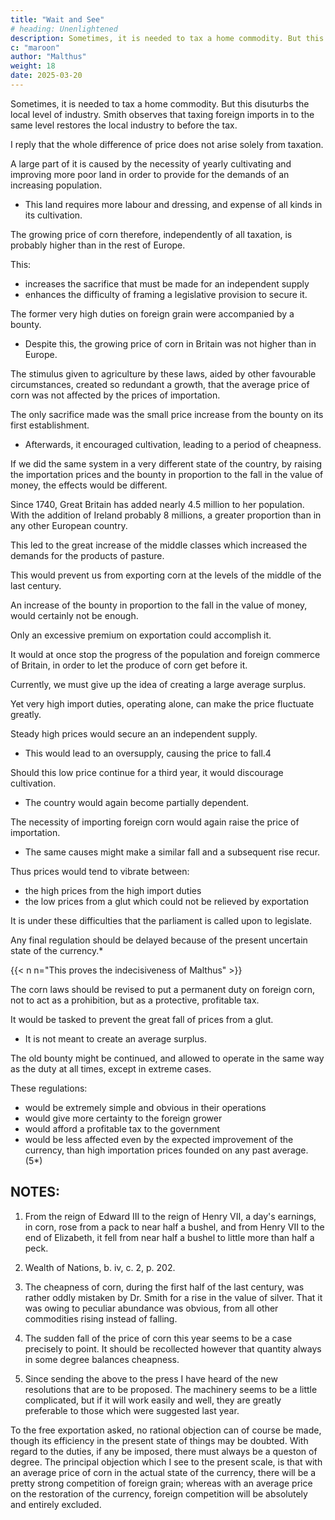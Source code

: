 ```yaml
---
title: "Wait and See"
# heading: Unenlightened
description: Sometimes, it is needed to tax a home commodity. But this disuturbs the local level of industry
c: "maroon"
author: "Malthus"
weight: 18
date: 2025-03-20
---
```




Sometimes, it is needed to tax a home commodity. But this disuturbs the local level of industry. Smith observes that taxing foreign imports in to the same level restores the local industry to before the tax. 

<!-- Smith observes, that when the necessities of a state have obliged it to lay a tax upon a home commodity, a duty of equal amount upon the same kind of commodity when imported from abroad, only tends to restore the level of industry which had necessarily been disturbed by the tax. -->

I reply that the whole difference of price does not arise solely from taxation. 

A large part of it is caused by the necessity of yearly cultivating and improving more poor land in order to provide for the demands of an increasing population.
- This land requires more labour and dressing, and expense of all kinds in its cultivation.

The growing price of corn therefore, independently of all taxation, is probably higher than in the rest of Europe.

This:
- increases the sacrifice that must be made for an independent supply
- enhances the difficulty of framing a legislative provision to secure it.

The former very high duties on foreign grain were accompanied by a bounty.
- Despite this, the growing price of corn in Britain was not higher than in Europe.

The stimulus given to agriculture by these laws, aided by other favourable circumstances, created so redundant a growth, that the average price of corn was not affected by the prices of importation.

The only sacrifice made was the small price increase from the bounty on its first establishment.
- Afterwards, it encouraged cultivation, leading to a period of cheapness.

If we did the same system in a very different state of the country, by raising the importation prices and the bounty in proportion to the fall in the value of money, the effects would be different. 

Since 1740, Great Britain has added nearly 4.5 million to her population. With the addition of Ireland probably 8 millions, a greater proportion than in any other European country.

This led to the great increase of the middle classes which increased the demands for the products of pasture.

 <!-- have probably been augmented in a still greater proportion. Under these circumstances it is scarcely conceivable that any effects could make us again -->

This would prevent us from exporting corn at the levels of the middle of the last century.

An increase of the bounty in proportion to the fall in the value of money, would certainly not be enough.

Only an excessive premium on exportation could accomplish it.

It would at once stop the progress of the population and foreign commerce of Britain, in order to let the produce of corn get before it.

Currently, we must give up the idea of creating a large average surplus. 

Yet very high import duties, operating alone, can make the price fluctuate greatly. 

Steady high prices would secure an an independent supply.
- This would lead to an oversupply, causing the price to fall.4 

<!-- , an abundant crop which cannot be relieved by exportation, must occasion a very sudden fall.(4*)  -->

Should this low price continue for a third year, it would discourage cultivation.
- The country would again become partially dependent.

The necessity of importing foreign corn would again raise the price of importation.
- The same causes might make a similar fall and a subsequent rise recur.

Thus prices would tend to vibrate between:
- the high prices from the high import duties
- the low prices from a glut which could not be relieved by exportation

It is under these difficulties that the parliament is called upon to legislate. 

Any final regulation should be delayed because of the present uncertain state of the currency.*

{{< n n="This proves the indecisiveness of Malthus" >}}


The corn laws should be revised to put a permanent duty on foreign corn, not to act as a prohibition, but as a protective, profitable tax.

<!-- Should it however be determined to proceed immediately to a revision of the present laws, in order to render them more efficacious, there would be some obvious advantages, both as a temporary and permanent measure, in giving to the restrictions the form of a constant  -->

It would be tasked to prevent the great fall of prices from a glut.
- It is not meant to create an average surplus.

The old bounty might be continued, and allowed to operate in the same way as the duty at all times, except in extreme cases.

These regulations:
- would be extremely simple and obvious in their operations
- would give more certainty to the foreign grower
- would afford a profitable tax to the government
- would be less affected even by the expected improvement of the currency, than high importation prices founded on any past average.(5*)



## NOTES:

1. From the reign of Edward III to the reign of Henry VII, a day's earnings, in corn, rose from a pack to near half a bushel, and from Henry VII to the end of Elizabeth, it fell from near half a bushel to little more than half a peck.

2. Wealth of Nations, b. iv, c. 2, p. 202.

3. The cheapness of corn, during the first half of the last century, was rather oddly mistaken by Dr. Smith for a rise in the value of silver. That it was owing to peculiar abundance was obvious, from all other commodities rising instead of falling.

4. The sudden fall of the price of corn this year seems to be a case precisely to point. It should be recollected however that quantity always in some degree balances cheapness.

5. Since sending the above to the press I have heard of the new resolutions that are to be proposed. The machinery seems to be a little complicated, but if it will work easily and well, they are greatly preferable to those which were suggested last year.

To the free exportation asked, no rational objection can of course be made, though its efficiency in the present state of things may be doubted. With regard to the duties, if any be imposed, there must always be a queston of degree. The principal objection which I see to the present scale, is that with an average price of corn in the actual state of the currency, there will be a pretty strong competition of foreign grain; whereas with an average price on the restoration of the currency, foreign competition will be absolutely and entirely excluded.

<!-- [Transcriber's note: The sentence

It is alleged, first, that security is of still more importance than wealth, and that a great country likely to excite the jealousy of others, if it become dependent for the support of any considerable portion of people upon foreign corn, exposes itself to the risk of having its most essential supplies suddenly fail at the time of its greatest need.

originally read:

It is alleged, first, that security is of still more importance than wealth, and that a great country likely to excite the jealousy of others, if its it become dependent for the support of any considerable portion of people upon foreign corn, exposes itself to the risk of having its most essential supplies suddenly fail at the time of its greatest need.

This was probably a printer's error.] -->
